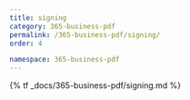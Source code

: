 ```yaml
---
title: signing
category: 365-business-pdf
permalink: /365-business-pdf/signing/
order: 4

namespace: 365-business-pdf
---
```


{% tf _docs/365-business-pdf/signing.md %}
